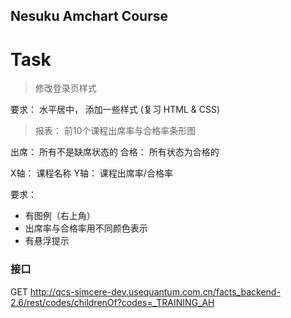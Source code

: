 ## Nesuku Amchart Course


# Task

> 修改登录页样式


要求： 水平居中， 添加一些样式 (复习 HTML & CSS)


> 报表： 前10个课程出席率与合格率条形图

出席： 所有不是缺席状态的
合格： 所有状态为合格的

X轴： 课程名称
Y轴： 课程出席率/合格率

要求：

* 有图例（右上角）
* 出席率与合格率用不同颜色表示
* 有悬浮提示

### 接口

GET http://qcs-simcere-dev.usequantum.com.cn/facts_backend-2.6/rest/codes/childrenOf?codes=_TRAINING_AH

